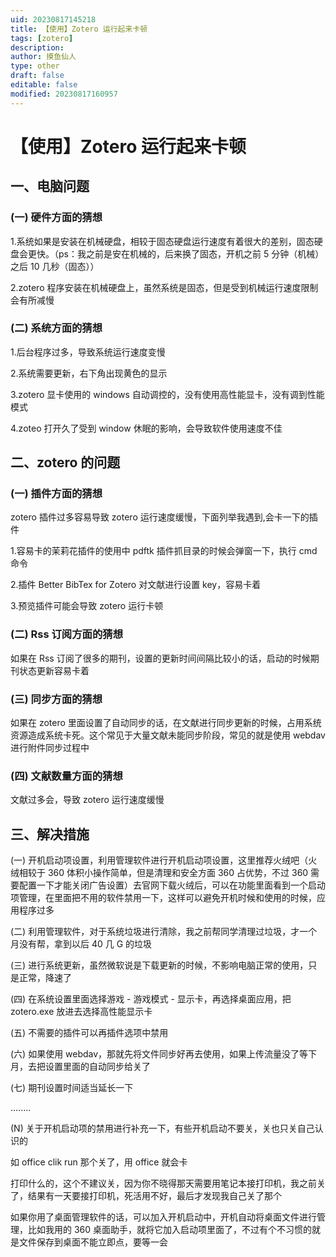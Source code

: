 ```yaml
---
uid: 20230817145218
title: 【使用】Zotero 运行起来卡顿
tags: [zotero]
description: 
author: 摸鱼仙人
type: other
draft: false
editable: false
modified: 20230817160957
---
```


# 【使用】Zotero 运行起来卡顿

## 一、电脑问题

### (一) 硬件方面的猜想

1.系统如果是安装在机械硬盘，相较于固态硬盘运行速度有着很大的差别，固态硬盘会更快。（ps：我之前是安在机械的，后来换了固态，开机之前 5 分钟（机械）之后 10 几秒（固态））

2.zotero 程序安装在机械硬盘上，虽然系统是固态，但是受到机械运行速度限制会有所减慢

### (二) 系统方面的猜想

1.后台程序过多，导致系统运行速度变慢

2.系统需要更新，右下角出现黄色的显示

3.zotero 显卡使用的 windows 自动调控的，没有使用高性能显卡，没有调到性能模式

4.zoteo 打开久了受到 window 休眠的影响，会导致软件使用速度不佳

## 二、zotero 的问题

### (一) 插件方面的猜想

zotero 插件过多容易导致 zotero 运行速度缓慢，下面列举我遇到,会卡一下的插件

1.容易卡的茉莉花插件的使用中 pdftk 插件抓目录的时候会弹窗一下，执行 cmd 命令

2.插件 Better BibTex for Zotero 对文献进行设置 key，容易卡着

3.预览插件可能会导致 zotero 运行卡顿

### (二) Rss 订阅方面的猜想

如果在 Rss 订阅了很多的期刊，设置的更新时间间隔比较小的话，启动的时候期刊状态更新容易卡着

### (三) 同步方面的猜想

如果在 zotero 里面设置了自动同步的话，在文献进行同步更新的时候，占用系统资源造成系统卡死。这个常见于大量文献未能同步阶段，常见的就是使用 webdav 进行附件同步过程中

### (四) 文献数量方面的猜想

文献过多会，导致 zotero 运行速度缓慢

## 三、解决措施

(一) 开机启动项设置，利用管理软件进行开机启动项设置，这里推荐火绒吧（火绒相较于 360 体积小操作简单，但是清理和安全方面 360 占优势，不过 360 需要配置一下才能关闭广告设置）去官网下载火绒后，可以在功能里面看到一个启动项管理，在里面把不用的软件禁用一下，这样可以避免开机时候和使用的时候，应用程序过多

(二) 利用管理软件，对于系统垃圾进行清除，我之前帮同学清理过垃圾，才一个月没有帮，拿到以后 40 几 G 的垃圾

(三) 进行系统更新，虽然微软说是下载更新的时候，不影响电脑正常的使用，只是正常，降速了

(四) 在系统设置里面选择游戏 - 游戏模式 - 显示卡，再选择桌面应用，把 zotero.exe 放进去选择高性能显示卡

(五) 不需要的插件可以再插件选项中禁用

(六) 如果使用 webdav，那就先将文件同步好再去使用，如果上传流量没了等下月，去把设置里面的自动同步给关了

(七) 期刊设置时间适当延长一下

........

(N) 关于开机启动项的禁用进行补充一下，有些开机启动不要关，关也只关自己认识的

如 office clik run 那个关了，用 office 就会卡

打印什么的，这个不建议关，因为你不晓得那天需要用笔记本接打印机，我之前关了，结果有一天要接打印机，死活用不好，最后才发现我自己关了那个

如果你用了桌面管理软件的话，可以加入开机启动中，开机自动将桌面文件进行管理，比如我用的 360 桌面助手，就将它加入启动项里面了，不过有个不习惯的就是文件保存到桌面不能立即点，要等一会
